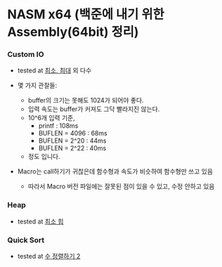 # NASM x64 (백준에 내기 위한 Assembly(64bit) 정리)

### Custom IO
- tested at [최소, 최대](boj.kr/10818 "boj.kr/10818") 외 다수

- 몇 가지 관찰들:
  - buffer의 크기는 못해도 1024가 되어야 좋다.
  - 입력 속도는 buffer가 커져도 그닥 빨라지진 않는다.
  - 10^6개 입력 기준,
    - printf : 108ms
    - BUFLEN = 4096 : 68ms
    - BUFLEN = 2^20 : 44ms
    - BUFLEN = 2^22 : 40ms
  - 정도 입니다.

- Macro는 call하기가 귀찮은데 함수형과 속도가 비슷하여 함수형만 쓰고 있음
  - 따라서 Macro 버전 파일에는 잘못된 점이 있을 수 있고, 수정 안하고 있음

### Heap
- tested at [최소 힙](boj.kr/1927 "boj.kr/1927")

### Quick Sort
- tested at [수 정렬하기 2](boj.kr/2751 "boj.kr/2751")
